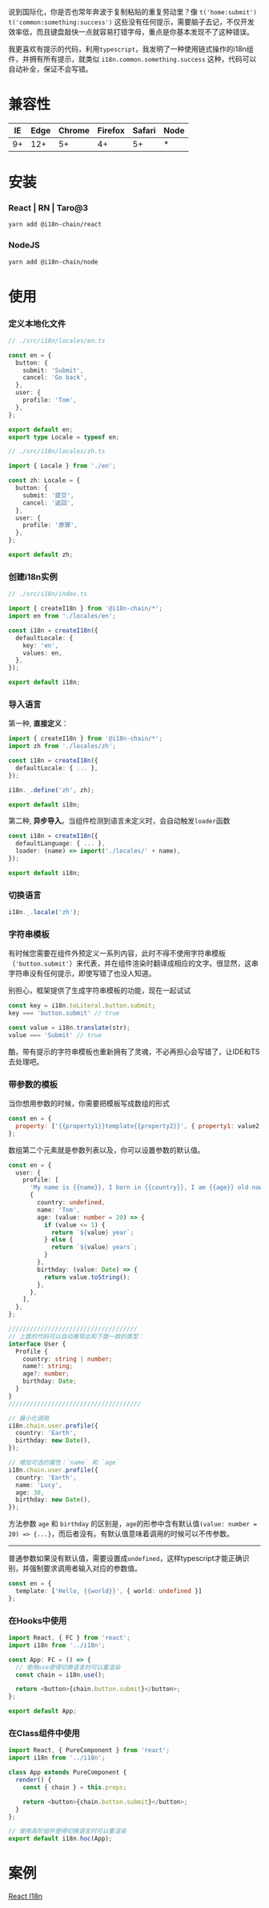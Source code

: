 说到国际化，你是否也常年奔波于复制粘贴的重复劳动里？像 `t('home:submit')` `t('common:something:success')` 这些没有任何提示，需要脑子去记，不仅开发效率低，而且键盘敲快一点就容易打错字母，重点是你基本发现不了这种错误。

我更喜欢有提示的代码，利用`typescript`，我发明了一种使用链式操作的i18n组件，并拥有所有提示，就类似 `i18n.common.something.success` 这种，代码可以自动补全，保证不会写错。

# 兼容性
| IE | Edge | Chrome | Firefox | Safari | Node |
| -- | -- | -- | -- | -- | -- |
| 9+ | 12+ | 5+ | 4+ | 5+ | * |

# 安装
### React | RN | Taro@3
```bash
yarn add @i18n-chain/react
```

### NodeJS
```bash
yarn add @i18n-chain/node
```

# 使用

### 定义本地化文件
```typescript
// ./src/i18n/locales/en.ts

const en = {
  button: {
    submit: 'Submit',
    cancel: 'Go back',
  },
  user: {
    profile: 'Tom',
  },
};

export default en;
export type Locale = typeof en;
```

```typescript
// ./src/i18n/locales/zh.ts

import { Locale } from './en';

const zh: Locale = {
  button: {
    submit: '提交',
    cancel: '返回',
  },
  user: {
    profile: '原罪',
  },
};

export default zh;
```

### 创建i18n实例
```typescript
// ./src/i18n/index.ts

import { createI18n } from '@i18n-chain/*';
import en from './locales/en';

const i18n = createI18n({
  defaultLocale: {
    key: 'en',
    values: en,
  },
});

export default i18n;
```

### 导入语言
第一种, **直接定义**：
```typescript
import { createI18n } from '@i18n-chain/*';
import zh from './locales/zh';

const i18n = createI18n({
  defaultLocale: { ... },
});

i18n._.define('zh', zh);

export default i18n;
```

第二种, **异步导入**。当组件检测到语言未定义时，会自动触发`loader`函数
```typescript
const i18n = createI18n({
  defaultLanguage: { ... },
  loader: (name) => import('./locales/' + name),
});

export default i18n;
```

### 切换语言
```typescript
i18n._.locale('zh');
```

### 字符串模板
有时候您需要在组件外预定义一系列内容，此时不得不使用字符串模板（`'button.submit'`）来代表，并在组件渲染时翻译成相应的文字。很显然，这串字符串没有任何提示，即使写错了也没人知道。

别担心，框架提供了生成字符串模板的功能，现在一起试试
```typescript
const key = i18n.toLiteral.button.submit;
key === 'button.submit' // true

const value = i18n.translate(str);
value === 'Submit' // true
```
酷，带有提示的字符串模板也重新拥有了灵魂，不必再担心会写错了，让IDE和TS去处理吧。

### 带参数的模板
当你想用参数的时候，你需要把模板写成数组的形式
```javascript
const en = {
  property: ['{{property1}}template{{property2}}', { property1: value2, property2: value2 }],
};
```
数组第二个元素就是参数列表以及，你可以设置参数的默认值。

```typescript
const en = {
  user: {
    profile: [
      'My name is {{name}}, I born in {{country}}, I am {{age}} old now, my birthday is {{birthday}}',
      {
        country: undefined,
        name: 'Tom',
        age: (value: number = 20) => {
          if (value <= 1) {
            return `${value} year`;
          } else {
            return `${value} years`;
          }
        },
        birthday: (value: Date) => {
          return value.toString();
        },
      },
    ],
  },
};

////////////////////////////////////
// 上面的代码可以自动推导出和下面一致的类型：
interface User {
  Profile {
    country: string | number;
    name?: string;
    age?: number;
    birthday: Date;
  }
}
/////////////////////////////////////

// 最小化调用
i18n.chain.user.profile({
  country: 'Earth',
  birthday: new Date(),
});

// 增加可选的属性：`name` 和 `age`
i18n.chain.user.profile({
  country: 'Earth',
  name: 'Lucy',
  age: 30,
  birthday: new Date(),
});
```

方法参数 `age` 和 `birthday` 的区别是，`age`的形参中含有默认值`(value: number = 20) => {...}`，而后者没有。有默认值意味着调用的时候可以不传参数。

------------

普通参数如果没有默认值，需要设置成`undefined`，这样typescript才能正确识别，并强制要求调用者输入对应的参数值。

```typescript
const en = {
  template: ['Hello, {{world}}', { world: undefined }]
};
```

### 在Hooks中使用

```typescript jsx
import React, { FC } from 'react';
import i18n from '../i18n';

const App: FC = () => {
  // 使用use使得切换语言时可以重渲染
  const chain = i18n.use();

  return <button>{chain.button.submit}</button>;
};

export default App;
```

### 在Class组件中使用

```typescript jsx
import React, { PureComponent } from 'react';
import i18n from '../i18n';

class App extends PureComponent {
  render() {
    const { chain } = this.props;

    return <button>{chain.button.submit}</button>;
  }
};

// 使用高阶组件使得切换语言时可以重渲染
export default i18n.hoc(App);
```

# 案例
[React I18n](https://github.com/easy-demo/react-i18n-demo)
